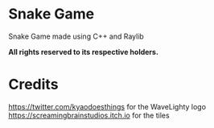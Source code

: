 # Snake Game
Snake Game made using C++ and Raylib

**All rights reserved to its respective holders.**

# Credits
https://twitter.com/kyaodoesthings for the WaveLighty logo
https://screamingbrainstudios.itch.io for the tiles
